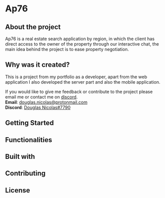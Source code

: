 # Ap76

## About the project
Ap76 is a real estate search application by region, in which the client has direct access to the owner of the property through our interactive chat, the main idea behind the project is to ease property negotiation.

## Why was it created?
This is a project from my portfolio as a developer, apart from the web application I also developed the server part and also the mobile application.

If you would like to give me feedback or contribute to the project please email me or contact me on [discord](https://discordapp.com/users/282864723752386560).<br/>
<b>Email</b>: [douglas.nicolas@protonmail.com](mailto:douglas.nicolas@protonmail.com)<br/>
<b>Discord</b>: [Douglas Nicolas#7790](https://discordapp.com/users/282864723752386560)

## Getting Started

## Functionalities

## Built with

## Contributing

## License

